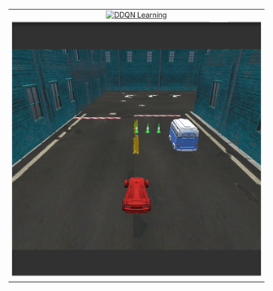||
|:---:|
|<a href="https://github.com/AmrAymanKhalil505/CarSimulation"><img src="https://media.giphy.com/media/XteZyHqKuNtWp0O21w/giphy.gif" alt="DDQN Learning"/></a>|
|<img src="https://github.com/AmrAymanKhalil505/CarSimulation/blob/master/AutonomousCar2018_2_17f1/Assets/autonomousCar/Amr/photos/CaptureCarsimulatio.PNG?raw=true" width="500" height="500" alt="CaptureCarsimulatio.PNG">| 
||
